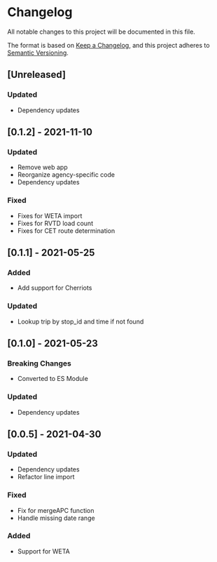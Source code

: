 # Changelog
All notable changes to this project will be documented in this file.

The format is based on [Keep a Changelog](https://keepachangelog.com/en/1.0.0/),
and this project adheres to [Semantic Versioning](https://semver.org/spec/v2.0.0.html).

## [Unreleased]
### Updated
- Dependency updates

## [0.1.2] - 2021-11-10
### Updated
- Remove web app
- Reorganize agency-specific code
- Dependency updates
### Fixed
- Fixes for WETA import
- Fixes for RVTD load count
- Fixes for CET route determination

## [0.1.1] - 2021-05-25
### Added
- Add support for Cherriots
### Updated
- Lookup trip by stop_id and time if not found

## [0.1.0] - 2021-05-23
### Breaking Changes
- Converted to ES Module
### Updated
- Dependency updates

## [0.0.5] - 2021-04-30
### Updated
- Dependency updates
- Refactor line import
### Fixed
- Fix for mergeAPC function
- Handle missing date range
### Added
- Support for WETA
